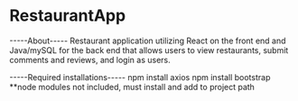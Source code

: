 # RestaurantApp

-----About-----
Restaurant application utilizing React on the front end and Java/mySQL for the back end that allows users to view restaurants, submit comments and reviews, and login as users. 

-----Required installations-----
npm install axios 
npm install bootstrap
**node modules not included, must install and add to project path